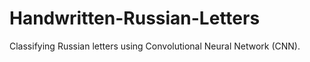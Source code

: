 # Handwritten-Russian-Letters
Classifying Russian letters using Convolutional Neural Network (CNN).
